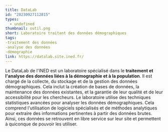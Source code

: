 ```yaml
---
title: DataLab
id: "20230927112815"
types:
  - undefined
thumbnail: outil.png
short: Laboratoire traitant des données démographiques 
tags:
-traitement des données
-analyse des données
-démographie
link: https://datalab.site.ined.fr/
---
```


Le DataLab de l'INED est un laboratoire spécialisé dans le **traitement et l'analyse des données liées à la démographie et à la population**. Il est chargé de la collecte, du stockage et de la gestion des données démographiques. Cela inclut la création de bases de données, la maintenance des données existantes, et la garantie de leur qualité et de leur accessibilité pour les chercheurs.
Le laboratoire utilise des techniques statistiques avancées pour analyser les données démographiques. Cela comprend l'utilisation de logiciels spécialisés et de méthodes analytiques pour extraire des informations pertinentes à partir des données brutes.
Ainsi, ces données se retrouvent en libre service sur leur site et permettent à quiconque de pouvoir les utiliser.

